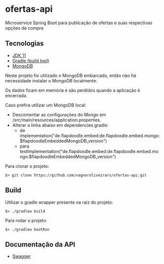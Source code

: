 # ofertas-api

Microservice Spring Boot para publicação de ofertas e suas respectivas opções de compra

## Tecnologias

* [JDK 11](https://www.oracle.com/technetwork/java/javase/downloads/jdk11-downloads-5066655.html)
* [Gradle (build tool)](https://gradle.org/)
* [MongoDB](https://www.mongodb.com)

Neste projeto foi utilizado o MongoDB embarcado, então não há necessidade instalar o MongoDB localmente.

Os dados ficam em memória e são perdidos quando a aplicação é encerrada.

Caso prefira utilizar um MongoDB local:

* Descomentar as configurações do Mongo em /src/main/resources/application.properties.
* Alterar a linha abaixo em dependencies.gradle:
    * de implementation("de.flapdoodle.embed:de.flapdoodle.embed.mongo:$flapdoodleEmbeddedMongoDB_version")
    * para testImplementation("de.flapdoodle.embed:de.flapdoodle.embed.mongo:$flapdoodleEmbeddedMongoDB_version")

Para clonar o projeto:

`$> git clone https://github.com/vagneroliveirars/ofertas-api.git`

## Build

Utilizar o gradle wrapper presente na raiz do projeto:

`$> ./gradlew build`

Para rodar o projeto:

`$> ./gradlew bootRun`

## Documentação da API

* [Swagger](http://localhost:8080/swagger-ui.html)
